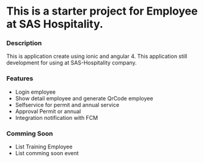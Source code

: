 # This is a starter project for Employee at SAS Hospitality.

### Description
This is application create using ionic and angular 4. This application still development for using at SAS-Hospitality company.

### Features
- Login employee
- Show detail employee and generate QrCode employee
- Selfservice for permit and annual service
- Approval Permit or annual
- Integration notification with FCM
### Comming Soon
- List Training Employee
- List comming soon event


